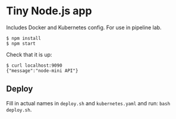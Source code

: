 # Tiny Node.js app

Includes Docker and Kubernetes config. For use in pipeline lab.
```
$ npm install
$ npm start
```

Check that it is up:
```
$ curl localhost:9090
{"message":"node-mini API"}
```

## Deploy
Fill in actual names in `deploy.sh` and `kubernetes.yaml` and run: `bash deploy.sh`.

